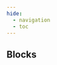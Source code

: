 ```yaml
---
hide:
  - navigation
  - toc
---
```

<script src="https://cdnjs.cloudflare.com/ajax/libs/dompurify/3.0.8/purify.min.js"></script>
<link rel="stylesheet" href="/styles/workflows.css">
<script src="/javascript/workflows.js"></script>
<section class="mdx-container portfolio-section">
  <div class="md-grid md-typeset">
    <div class="text-center">
      <h1>Blocks</h1>
    </div>
    <div class="custom-grid">
<!--- AUTOGENERATED_BLOCKS_LIST -->
<p class="card block-card" data-url="absolute_static_crop" data-name="Absolute Static Crop" data-desc="Crop an image using fixed pixel coordinates." data-labels="TRANSFORMATION, APACHE-2.0" data-author="dummy"></p>
<p class="card block-card" data-url="dynamic_crop" data-name="Dynamic Crop" data-desc="Crop an image using bounding boxes from a detection model." data-labels="TRANSFORMATION, APACHE-2.0" data-author="dummy"></p>
<p class="card block-card" data-url="detections_filter" data-name="Detections Filter" data-desc="Conditionally filter out model predictions." data-labels="TRANSFORMATION, APACHE-2.0" data-author="dummy"></p>
<p class="card block-card" data-url="detection_offset" data-name="Detection Offset" data-desc="Apply a padding around the width and height of detections." data-labels="TRANSFORMATION, APACHE-2.0" data-author="dummy"></p>
<p class="card block-card" data-url="byte_tracker" data-name="Byte Tracker" data-desc="Track and update object positions across video frames using ByteTrack." data-labels="TRANSFORMATION, APACHE-2.0" data-author="dummy"></p>
<p class="card block-card" data-url="relative_static_crop" data-name="Relative Static Crop" data-desc="Crop an image proportional (%) to its dimensions." data-labels="TRANSFORMATION, APACHE-2.0" data-author="dummy"></p>
<p class="card block-card" data-url="detections_transformation" data-name="Detections Transformation" data-desc="Apply transformations on detected bounding boxes." data-labels="TRANSFORMATION, APACHE-2.0" data-author="dummy"></p>
<p class="card block-card" data-url="roboflow_dataset_upload" data-name="Roboflow Dataset Upload" data-desc="Save images and predictions in your Roboflow Dataset" data-labels="SINK, APACHE-2.0" data-author="dummy"></p>
<p class="card block-card" data-url="continue_if" data-name="Continue If" data-desc="Conditionally stop execution of a branch." data-labels="FLOW_CONTROL, APACHE-2.0" data-author="dummy"></p>
<p class="card block-card" data-url="rate_limiter" data-name="Rate Limiter" data-desc="Limits the rate at which a branch of the Workflow will fire." data-labels="FLOW_CONTROL, APACHE-2.0" data-author="dummy"></p>
<p class="card block-card" data-url="perspective_correction" data-name="Perspective Correction" data-desc="Correct coordinates of detections from plane defined by given polygon to straight rectangular plane of given width and height" data-labels="TRANSFORMATION, APACHE-2.0" data-author="dummy"></p>
<p class="card block-card" data-url="dynamic_zone" data-name="Dynamic Zone" data-desc="Simplify polygons so they are geometrically convex and simplify them to contain only requested amount of vertices" data-labels="TRANSFORMATION, APACHE-2.0" data-author="dummy"></p>
<p class="card block-card" data-url="size_measurement" data-name="Size Measurement" data-desc="Measure the dimensions of objects in relation to a reference object." data-labels="TRANSFORMATION, APACHE-2.0" data-author="dummy"></p>
<p class="card block-card" data-url="detections_classes_replacement" data-name="Detections Classes Replacement" data-desc="Replaces classes of detections with classes predicted by a chained classification model" data-labels="FUSION, APACHE-2.0" data-author="dummy"></p>
<p class="card block-card" data-url="expression" data-name="Expression" data-desc="Creates specific output based on defined input variables and configured rules." data-labels="FORMATTER, APACHE-2.0" data-author="dummy"></p>
<p class="card block-card" data-url="property_definition" data-name="Property Definition" data-desc="Define a variable from model predictions, such as the class names, confidences, or number of detections." data-labels="FORMATTER, APACHE-2.0" data-author="dummy"></p>
<p class="card block-card" data-url="dimension_collapse" data-name="Dimension Collapse" data-desc="Collapses dimensionality level by aggregation of nested data into list" data-labels="FUSION, APACHE-2.0" data-author="dummy"></p>
<p class="card block-card" data-url="first_non_empty_or_default" data-name="First Non Empty Or Default" data-desc="Takes first non-empty data element or default" data-labels="FORMATTER, APACHE-2.0" data-author="dummy"></p>
<p class="card block-card" data-url="anthropic_claude" data-name="Anthropic Claude" data-desc="Run Anthropic Claude model with vision capabilities" data-labels="MODEL, APACHE-2.0" data-author="dummy"></p>
<p class="card block-card" data-url="background_color_visualization" data-name="Background Color Visualization" data-desc="Paints a mask over all areas outside of detected regions in an image." data-labels="VISUALIZATION, APACHE-2.0" data-author="dummy"></p>
<p class="card block-card" data-url="barcode_detection" data-name="Barcode Detection" data-desc="Detect and read barcodes in an image." data-labels="MODEL, APACHE-2.0" data-author="dummy"></p>
<p class="card block-card" data-url="blur_visualization" data-name="Blur Visualization" data-desc="Blurs detected objects in an image." data-labels="VISUALIZATION, APACHE-2.0" data-author="dummy"></p>
<p class="card block-card" data-url="bounding_box_visualization" data-name="Bounding Box Visualization" data-desc="Draws a box around detected objects in an image." data-labels="VISUALIZATION, APACHE-2.0" data-author="dummy"></p>
<p class="card block-card" data-url="bounding_rectangle" data-name="Bounding Rectangle" data-desc="Find minimal bounding rectangle surrounding detection contour" data-labels="TRANSFORMATION, APACHE-2.0" data-author="dummy"></p>
<p class="card block-card" data-url="camera_focus" data-name="Camera Focus" data-desc="Helps focus a camera by providing a focus measure." data-labels="CLASSICAL_COMPUTER_VISION, APACHE-2.0" data-author="dummy"></p>
<p class="card block-card" data-url="circle_visualization" data-name="Circle Visualization" data-desc="Draws a circle around detected objects in an image." data-labels="VISUALIZATION, APACHE-2.0" data-author="dummy"></p>
<p class="card block-card" data-url="clip_comparison" data-name="Clip Comparison" data-desc="Compare CLIP image and text embeddings." data-labels="MODEL, APACHE-2.0" data-author="dummy"></p>
<p class="card block-card" data-url="cog_vlm" data-name="CogVLM" data-desc="Run a self-hosted vision language model" data-labels="MODEL, APACHE-2.0" data-author="dummy"></p>
<p class="card block-card" data-url="color_visualization" data-name="Color Visualization" data-desc="Paints a solid color on detected objects in an image." data-labels="VISUALIZATION, APACHE-2.0" data-author="dummy"></p>
<p class="card block-card" data-url="image_convert_grayscale" data-name="Image Convert Grayscale" data-desc="Convert an RGB image to grayscale." data-labels="CLASSICAL_COMPUTER_VISION, APACHE-2.0" data-author="dummy"></p>
<p class="card block-card" data-url="corner_visualization" data-name="Corner Visualization" data-desc="Draws the corners of detected objects in an image." data-labels="VISUALIZATION, APACHE-2.0" data-author="dummy"></p>
<p class="card block-card" data-url="crop_visualization" data-name="Crop Visualization" data-desc="Draws scaled up crops of detections on the scene." data-labels="VISUALIZATION, APACHE-2.0" data-author="dummy"></p>
<p class="card block-card" data-url="detections_consensus" data-name="Detections Consensus" data-desc="Combine predictions from multiple detections models to make a decision about object presence." data-labels="FUSION, APACHE-2.0" data-author="dummy"></p>
<p class="card block-card" data-url="detections_stitch" data-name="Detections Stitch" data-desc="Merges detections made against multiple pieces of input image into single detection." data-labels="FUSION, APACHE-2.0" data-author="dummy"></p>
<p class="card block-card" data-url="distance_measurement" data-name="Distance Measurement" data-desc="Measure the distance between two bounding boxes on a 2D plane using a perpendicular camera and either a reference object or a pixel-to-centimeter ratio for scaling." data-labels="CLASSICAL_COMPUTER_VISION, APACHE-2.0" data-author="dummy"></p>
<p class="card block-card" data-url="dominant_color" data-name="Dominant Color" data-desc="Get the dominant color of an image in RGB format." data-labels="CLASSICAL_COMPUTER_VISION, APACHE-2.0" data-author="dummy"></p>
<p class="card block-card" data-url="dot_visualization" data-name="Dot Visualization" data-desc="Draws dots on an image at specific coordinates based on provided detections." data-labels="VISUALIZATION, APACHE-2.0" data-author="dummy"></p>
<p class="card block-card" data-url="ellipse_visualization" data-name="Ellipse Visualization" data-desc="Draws ellipses that highlight detected objects in an image." data-labels="VISUALIZATION, APACHE-2.0" data-author="dummy"></p>
<p class="card block-card" data-url="florence2_model" data-name="Florence-2 Model" data-desc="Run Florence-2 on an image" data-labels="MODEL, APACHE-2.0" data-author="dummy"></p>
<p class="card block-card" data-url="google_gemini" data-name="Google Gemini" data-desc="Run Google's Gemini model with vision capabilities" data-labels="MODEL, APACHE-2.0" data-author="dummy"></p>
<p class="card block-card" data-url="google_vision_ocr" data-name="Google Vision OCR" data-desc="Detect text in images using Google Vision API" data-labels="MODEL, APACHE-2.0" data-author="dummy"></p>
<p class="card block-card" data-url="halo_visualization" data-name="Halo Visualization" data-desc="Paints a halo around detected objects in an image." data-labels="VISUALIZATION, APACHE-2.0" data-author="dummy"></p>
<p class="card block-card" data-url="image_blur" data-name="Image Blur" data-desc="Apply a blur to an image." data-labels="CLASSICAL_COMPUTER_VISION, APACHE-2.0" data-author="dummy"></p>
<p class="card block-card" data-url="image_contours" data-name="Image Contours" data-desc="Find and count the contours on an image." data-labels="CLASSICAL_COMPUTER_VISION, APACHE-2.0" data-author="dummy"></p>
<p class="card block-card" data-url="image_preprocessing" data-name="Image Preprocessing" data-desc="Resize, flip, or rotate an image." data-labels="CLASSICAL_COMPUTER_VISION, APACHE-2.0" data-author="dummy"></p>
<p class="card block-card" data-url="image_slicer" data-name="Image Slicer" data-desc="Splits input image into series of smaller images to perform accurate prediction." data-labels="TRANSFORMATION, APACHE-2.0" data-author="dummy"></p>
<p class="card block-card" data-url="image_threshold" data-name="Image Threshold" data-desc="Apply a threshold to an image." data-labels="CLASSICAL_COMPUTER_VISION, APACHE-2.0" data-author="dummy"></p>
<p class="card block-card" data-url="json_parser" data-name="JSON Parser" data-desc="Parses raw string into JSON." data-labels="FORMATTER, APACHE-2.0" data-author="dummy"></p>
<p class="card block-card" data-url="lmm" data-name="LMM" data-desc="Run a large multimodal model such as ChatGPT-4v or CogVLM." data-labels="MODEL, APACHE-2.0" data-author="dummy"></p>
<p class="card block-card" data-url="lmm_for_classification" data-name="LMM For Classification" data-desc="Run a large multimodal model such as ChatGPT-4v or CogVLM for classification." data-labels="MODEL, APACHE-2.0" data-author="dummy"></p>
<p class="card block-card" data-url="label_visualization" data-name="Label Visualization" data-desc="Draws labels on an image at specific coordinates based on provided detections." data-labels="VISUALIZATION, APACHE-2.0" data-author="dummy"></p>
<p class="card block-card" data-url="line_counter" data-name="Line Counter" data-desc="Count detections passing line" data-labels="ANALYTICS, APACHE-2.0" data-author="dummy"></p>
<p class="card block-card" data-url="line_counter_visualization" data-name="Line Counter Visualization" data-desc="Paints a mask over line zone in an image." data-labels="VISUALIZATION, APACHE-2.0" data-author="dummy"></p>
<p class="card block-card" data-url="mask_visualization" data-name="Mask Visualization" data-desc="Paints a mask over detected objects in an image." data-labels="VISUALIZATION, APACHE-2.0" data-author="dummy"></p>
<p class="card block-card" data-url="model_comparison_visualization" data-name="Model Comparison Visualization" data-desc="Visualizes the difference between two models' detections." data-labels="VISUALIZATION, APACHE-2.0" data-author="dummy"></p>
<p class="card block-card" data-url="ocr_model" data-name="OCR Model" data-desc="Extract text from an image using optical character recognition." data-labels="MODEL, APACHE-2.0" data-author="dummy"></p>
<p class="card block-card" data-url="open_ai" data-name="OpenAI" data-desc="Run OpenAI's GPT-4 with Vision" data-labels="MODEL, APACHE-2.0" data-author="dummy"></p>
<p class="card block-card" data-url="pathdeviation" data-name="Path deviation" data-desc="Calculate Fréchet distance of object from reference path" data-labels="ANALYTICS, APACHE-2.0" data-author="dummy"></p>
<p class="card block-card" data-url="pixelate_visualization" data-name="Pixelate Visualization" data-desc="Pixelates detected objects in an image." data-labels="VISUALIZATION, APACHE-2.0" data-author="dummy"></p>
<p class="card block-card" data-url="pixel_color_count" data-name="Pixel Color Count" data-desc="Count the number of pixels that match a specific color within a given tolerance." data-labels="CLASSICAL_COMPUTER_VISION, APACHE-2.0" data-author="dummy"></p>
<p class="card block-card" data-url="polygon_visualization" data-name="Polygon Visualization" data-desc="Draws a polygon around detected objects in an image." data-labels="VISUALIZATION, APACHE-2.0" data-author="dummy"></p>
<p class="card block-card" data-url="polygon_zone_visualization" data-name="Polygon Zone Visualization" data-desc="Paints a mask over polygon zone in an image." data-labels="VISUALIZATION, APACHE-2.0" data-author="dummy"></p>
<p class="card block-card" data-url="qr_code_detection" data-name="QR Code Detection" data-desc="Detect and read QR codes in an image." data-labels="MODEL, APACHE-2.0" data-author="dummy"></p>
<p class="card block-card" data-url="single_label_classification_model" data-name="Single-Label Classification Model" data-desc="Apply a single tag to an image." data-labels="MODEL, APACHE-2.0" data-author="dummy"></p>
<p class="card block-card" data-url="roboflow_custom_metadata" data-name="Roboflow Custom Metadata" data-desc="Add custom metadata to Roboflow Model Monitoring dashboard" data-labels="SINK, APACHE-2.0" data-author="dummy"></p>
<p class="card block-card" data-url="instance_segmentation_model" data-name="Instance Segmentation Model" data-desc="Predict the shape, size, and location of objects." data-labels="MODEL, APACHE-2.0" data-author="dummy"></p>
<p class="card block-card" data-url="keypoint_detection_model" data-name="Keypoint Detection Model" data-desc="Predict skeletons on objects." data-labels="MODEL, APACHE-2.0" data-author="dummy"></p>
<p class="card block-card" data-url="multi_label_classification_model" data-name="Multi-Label Classification Model" data-desc="Apply multiple tags to an image." data-labels="MODEL, APACHE-2.0" data-author="dummy"></p>
<p class="card block-card" data-url="object_detection_model" data-name="Object Detection Model" data-desc="Predict the location of objects with bounding boxes." data-labels="MODEL, APACHE-2.0" data-author="dummy"></p>
<p class="card block-card" data-url="sift" data-name="SIFT" data-desc="Apply SIFT to an image." data-labels="CLASSICAL_COMPUTER_VISION, APACHE-2.0" data-author="dummy"></p>
<p class="card block-card" data-url="sift_comparison" data-name="SIFT Comparison" data-desc="Compare SIFT descriptors from multiple images." data-labels="CLASSICAL_COMPUTER_VISION, APACHE-2.0" data-author="dummy"></p>
<p class="card block-card" data-url="segment_anything2_model" data-name="Segment Anything 2 Model" data-desc="Convert bounding boxes to polygons, or run SAM2 on an entire image to generate a mask." data-labels="MODEL, APACHE-2.0" data-author="dummy"></p>
<p class="card block-card" data-url="stability_ai_inpainting" data-name="Stability AI Inpainting" data-desc="Uses segmentation masks to inpaint objects into image" data-labels="MODEL, APACHE-2.0" data-author="dummy"></p>
<p class="card block-card" data-url="detections_stabilizer" data-name="Detections Stabilizer" data-desc="Apply smoothing algorithm to reduce noise and flickering across video frames" data-labels="TRANSFORMATION, APACHE-2.0" data-author="dummy"></p>
<p class="card block-card" data-url="stitch_images" data-name="Stitch Images" data-desc="Stitch two images by common parts." data-labels="TRANSFORMATION, APACHE-2.0" data-author="dummy"></p>
<p class="card block-card" data-url="stitch_ocr_detections" data-name="Stitch OCR Detections" data-desc="Combines OCR detection results into a coherent text string by organizing detections spatially." data-labels="TRANSFORMATION, APACHE-2.0" data-author="dummy"></p>
<p class="card block-card" data-url="template_matching" data-name="Template Matching" data-desc="Looks for instances of template in specific image" data-labels="CLASSICAL_COMPUTER_VISION, APACHE-2.0" data-author="dummy"></p>
<p class="card block-card" data-url="timeinzone" data-name="Time in zone" data-desc="Track duration of time spent by objects in zone" data-labels="ANALYTICS, APACHE-2.0" data-author="dummy"></p>
<p class="card block-card" data-url="triangle_visualization" data-name="Triangle Visualization" data-desc="Draws triangle markers on an image at specific coordinates based on provided detections." data-labels="VISUALIZATION, APACHE-2.0" data-author="dummy"></p>
<p class="card block-card" data-url="vl_mas_classifier" data-name="VLM as Classifier" data-desc="Parses raw string into classification prediction." data-labels="FORMATTER, APACHE-2.0" data-author="dummy"></p>
<p class="card block-card" data-url="vl_mas_detector" data-name="VLM as Detector" data-desc="Parses raw string into object-detection prediction." data-labels="FORMATTER, APACHE-2.0" data-author="dummy"></p>
<p class="card block-card" data-url="yolo_world_model" data-name="YOLO-World Model" data-desc="Run a zero-shot object detection model." data-labels="MODEL, APACHE-2.0" data-author="dummy"></p>
<p class="card block-card" data-url="keypoint_visualization" data-name="Keypoint Visualization" data-desc="Draws keypoints on detected objects in an image." data-labels="VISUALIZATION, APACHE-2.0" data-author="dummy"></p>
<p class="card block-card" data-url="data_aggregator" data-name="Data Aggregator" data-desc="Aggregates workflow data to produce time-based statistics" data-labels="ANALYTICS, APACHE-2.0" data-author="dummy"></p>
<p class="card block-card" data-url="csv_formatter" data-name="CSV Formatter" data-desc="Creates CSV files with specified columns." data-labels="FORMATTER, APACHE-2.0" data-author="dummy"></p>
<p class="card block-card" data-url="email_notification" data-name="Email Notification" data-desc="Send notification via E-Mail" data-labels="SINK, APACHE-2.0" data-author="dummy"></p>
<p class="card block-card" data-url="local_file_sink" data-name="Local File Sink" data-desc="Saves data into local file" data-labels="SINK, APACHE-2.0" data-author="dummy"></p>
<p class="card block-card" data-url="trace_visualization" data-name="Trace Visualization" data-desc="Draws traces based on detections tracking results." data-labels="VISUALIZATION, APACHE-2.0" data-author="dummy"></p>
<p class="card block-card" data-url="reference_path_visualization" data-name="Reference Path Visualization" data-desc="Draws a reference path in the image" data-labels="VISUALIZATION, APACHE-2.0" data-author="dummy"></p>
<p class="card block-card" data-url="webhook_sink" data-name="Webhook Sink" data-desc="Sends the request to remote API with results of Workflow results" data-labels="SINK, APACHE-2.0" data-author="dummy"></p>
<!--- AUTOGENERATED_BLOCKS_LIST -->
    </div>
  </div>
</section>
